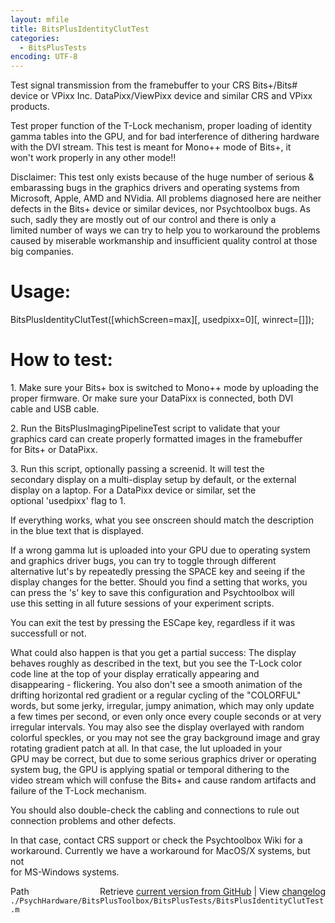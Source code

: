 ```yaml
---
layout: mfile
title: BitsPlusIdentityClutTest
categories:
  - BitsPlusTests
encoding: UTF-8
---
```


Test signal transmission from the framebuffer to your CRS Bits+/Bits#  
device or VPixx Inc. DataPixx/ViewPixx device and similar CRS and VPixx  
products.  

Test proper function of the T-Lock mechanism, proper loading of identity  
gamma tables into the GPU, and for bad interference of dithering hardware  
with the DVI stream. This test is meant for Mono++ mode of Bits+, it  
won't work properly in any other mode!!  

Disclaimer: This test only exists because of the huge number of serious &  
embarassing bugs in the graphics drivers and operating systems from  
Microsoft, Apple, AMD and NVidia. All problems diagnosed here are neither  
defects in the Bits+ device or similar devices, nor Psychtoolbox bugs. As  
such, sadly they are mostly out of our control and there is only a  
limited number of ways we can try to help you to workaround the problems  
caused by miserable workmanship and insufficient quality control at those  
big companies.  

# Usage:  

BitsPlusIdentityClutTest([whichScreen=max][, usedpixx=0][, winrect=[]]);  

# How to test:  

1\. Make sure your Bits+ box is switched to Mono++ mode by uploading the  
   proper firmware. Or make sure your DataPixx is connected, both DVI  
   cable and USB cable.  

2\. Run the BitsPlusImagingPipelineTest script to validate that your  
   graphics card can create properly formatted images in the framebuffer  
   for Bits+ or DataPixx.  

3\. Run this script, optionally passing a screenid. It will test the  
   secondary display on a multi-display setup by default, or the external  
   display on a laptop. For a DataPixx device or similar, set the  
   optional 'usedpixx' flag to 1.  

If everything works, what you see onscreen should match the description  
in the blue text that is displayed.  

If a wrong gamma lut is uploaded into your GPU due to operating system  
and graphics driver bugs, you can try to toggle through different  
alternative lut's by repeatedly pressing the SPACE key and seeing if the  
display changes for the better. Should you find a setting that works, you  
can press the 's' key to save this configuration and Psychtoolbox will  
use this setting in all future sessions of your experiment scripts.  

You can exit the test by pressing the ESCape key, regardless if it was  
successfull or not.  

What could also happen is that you get a partial success: The display  
behaves roughly as described in the text, but you see the T-Lock color  
code line at the top of your display erratically appearing and  
disappearing - flickering. You also don't see a smooth animation of the  
drifting horizontal red gradient or a regular cycling of the "COLORFUL"  
words, but some jerky, irregular, jumpy animation, which may only update  
a few times per second, or even only once every couple seconds or at very  
irregular intervals. You may also see the display overlayed with random  
colorful speckles, or you may not see the gray background image and gray  
rotating gradient patch at all. In that case, the lut uploaded in your  
GPU may be correct, but due to some serious graphics driver or operating  
system bug, the GPU is applying spatial or temporal dithering to the  
video stream which will confuse the Bits+ and cause random artifacts and  
failure of the T-Lock mechanism.  

You should also double-check the cabling and connections to rule out  
connection problems and other defects.  

In that case, contact CRS support or check the Psychtoolbox Wiki for a  
workaround. Currently we have a workaround for MacOS/X systems, but not  
for MS-Windows systems.  



<div class="code_header" style="text-align:right;">
  <span style="float:left;">Path&nbsp;&nbsp;</span> <span class="counter">Retrieve <a href=
  "https://raw.github.com/Psychtoolbox-3/Psychtoolbox-3/beta/./PsychHardware/BitsPlusToolbox/BitsPlusTests/BitsPlusIdentityClutTest.m">current version from GitHub</a> | View <a href=
  "https://github.com/Psychtoolbox-3/Psychtoolbox-3/commits/beta/./PsychHardware/BitsPlusToolbox/BitsPlusTests/BitsPlusIdentityClutTest.m">changelog</a></span>
</div>
<div class="code">
  <code>./PsychHardware/BitsPlusToolbox/BitsPlusTests/BitsPlusIdentityClutTest.m</code>
</div>
